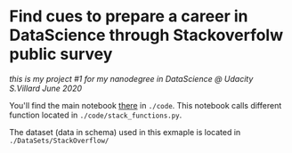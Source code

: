 # Find cues to prepare a career in DataScience through Stackoverfolw public survey

_this is my project #1 for my nanodegree in DataScience @ Udacity_  
_S.Villard June 2020_

You'll find the main notebook [there](./code/StackPublicSurvey.ipynb) in ```./code```. This notebook calls different function located in ```./code/stack_functions.py```.

The dataset (data in schema) used in this exmaple is located in ```./DataSets/StackOverflow/```  



